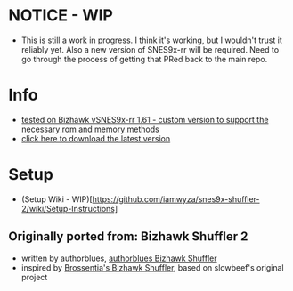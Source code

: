 # NOTICE - WIP
* This is still a work in progress. I think it's working, but I wouldn't trust it reliably yet.  Also a new version of SNES9x-rr will be required.  Need to go through the process of getting that PRed back to the main repo.



# Info
* [tested on Bizhawk vSNES9x-rr 1.61 - custom version to support the necessary rom and memory methods](https://github.com/iamwyza/snes9x-rr/releases/tag/1.61)
* [click here to download the latest version](https://github.com/iamwyza/snes9x-shuffler-2/archive/refs/heads/main.zip)

# Setup
* (Setup Wiki - WIP)[https://github.com/iamwyza/snes9x-shuffler-2/wiki/Setup-Instructions]

## Originally ported from: Bizhawk Shuffler 2
* written by authorblues, [authorblues Bizhawk Shuffler](https://github.com/authorblues/bizhawk-shuffler-2)
* inspired by [Brossentia's Bizhawk Shuffler](https://github.com/brossentia/BizHawk-Shuffler), based on slowbeef's original project
